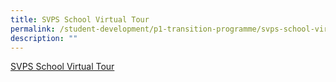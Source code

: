 ```yaml
---
title: SVPS School Virtual Tour
permalink: /student-development/p1-transition-programme/svps-school-virtual-tour/
description: ""
---
```

<a href="https://4d.silvrcraft.com/svps360/">SVPS School Virtual Tour</a>
